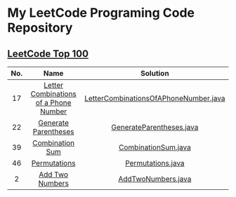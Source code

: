 # My LeetCode Programing Code Repository

## [LeetCode Top 100](https://leetcode.com/studyplan/top-100-liked/)

| No. |                                                           Name                                                            |                                      Solution                                      |
|:---:|:-------------------------------------------------------------------------------------------------------------------------:|:----------------------------------------------------------------------------------:|
| 17  | [Letter Combinations of a Phone Number](https://leetcode.com/problems/letter-combinations-of-a-phone-number/description/) | [LetterCombinationsOfAPhoneNumber.java](src/LetterCombinationsOfAPhoneNumber.java) |
| 22  |                  [Generate Parentheses](https://leetcode.com/problems/generate-parentheses/description)                   |              [GenerateParentheses.java](src/GenerateParentheses.java)              |
| 39  |                       [Combination Sum](https://leetcode.com/problems/combination-sum/description)                        |                   [CombinationSum.java](src/CombinationSum.java)                   |
| 46  |                          [Permutations](https://leetcode.com/problems/permutations/description/)                          |                     [Permutations.java](src/Permutations.java)                     |
|  2  |                       [Add Two Numbers](https://leetcode.com/problems/add-two-numbers/description/)                       |                    [AddTwoNumbers.java](src/AddTwoNumbers.java)                    |